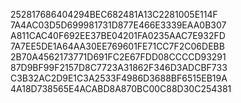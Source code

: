252817686404294BEC682481A13C2281005E114F
7A4AC03D5D699981731D877E466E3339EAA0B307
A811CAC40F692EE37BE04201FA0235AAC7E932FD
7A7EE5DE1A64AA30EE769601FE71CC7F2C06DEBB
2B70A4562173771D691FC2E67FDD08CCCCD93291
87D9BF99F2157D8C7723A31862F346D3ADCBF733
C3B32AC2D9E1C3A2533F4986D3688BF6515EB19A
4A18D738565E4ACABD8A870BC00C88D30C254381

